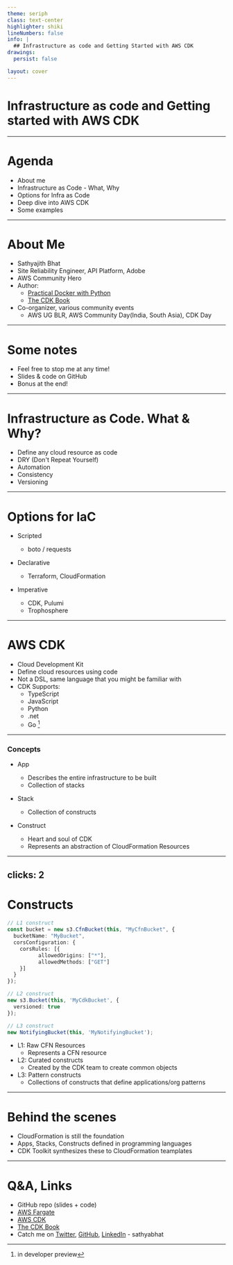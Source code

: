 ```yaml
---
theme: seriph
class: text-center
highlighter: shiki
lineNumbers: false
info: |
  ## Infrastructure as code and Getting Started with AWS CDK
drawings:
  persist: false

layout: cover
---
```

<!--
Thank you to the AWS User Group - Nairobi. I've given many talks across the globe, but this is the first time I'm talking with a UG from Africa. I'm honoured to be here.
-->

# Infrastructure as code and Getting started with AWS CDK

---

# Agenda

<!-- global-top.vue -->

* About me
* Infrastructure as Code - What, Why
* Options for Infra as Code
* Deep dive into AWS CDK
* Some examples

---

# About Me

* Sathyajith Bhat
* Site Reliability Engineer, API Platform, Adobe
* AWS Community Hero
* Author:
  * [Practical Docker with Python](https://bit.ly/practical-docker-2e) 
  * [The CDK Book](https://thecdkbook.com)
* Co-organizer, various community events
  * AWS UG BLR, AWS Community Day(India, South Asia), CDK Day

---

# Some notes

* Feel free to stop me at any time!
* Slides & code on GitHub
* Bonus at the end!

---

# Infrastructure as Code. What & Why?

<v-clicks>

* Define any cloud resource as code
* DRY (Don't Repeat Yourself)
* Automation
* Consistency
* Versioning

</v-clicks>

---

# Options for IaC

<v-clicks>

* Scripted
  * boto / requests 

* Declarative
  * Terraform, CloudFormation

* Imperative
  * CDK, Pulumi
  * Trophosphere

</v-clicks>

---

# AWS CDK

<v-clicks>

- Cloud Development Kit
- Define cloud resources using code
- Not a DSL, same language that you might be familiar with
- CDK Supports:
  - TypeScript
  - JavaScript
  - Python
  - .net
  - Go [^dev]

</v-clicks>

[^dev]: in developer preview

---

### Concepts

<v-clicks>

* App
  * Describes the entire infrastructure to be built
  * Collection of stacks

* Stack
  * Collection of constructs

* Construct
  * Heart and soul of CDK
  * Represents an abstraction of CloudFormation Resources

</v-clicks>

---
clicks: 2
---

# Constructs

<div grid="~ cols-2 gap-x-4">

```ts {1-10|12-15|17-18}
// L1 construct
const bucket = new s3.CfnBucket(this, "MyCfnBucket", {
  bucketName: "MyBucket",
  corsConfiguration: {
    corsRules: [{
          allowedOrigins: ["*"],
          allowedMethods: ["GET"]
    }]
  }
});

// L2 construct 
new s3.Bucket(this, 'MyCdkBucket', {
  versioned: true
});

// L3 construct
new NotifyingBucket(this, 'MyNotifyingBucket');
```

<div>

<v-clicks fade :at="0">

- L1: Raw CFN Resources
  - Represents a CFN resource
- L2: Curated constructs
  - Created by the CDK team to create common objects
- L3: Pattern constructs
  - Collections of constructs that define applications/org patterns

</v-clicks>

</div></div>

---

# Behind the scenes

* CloudFormation is still the foundation
* Apps, Stacks, Constructs defined in programming languages
* CDK Toolkit synthesizes these to CloudFormation teamplates

---

# Q&A, Links

* GitHub repo (slides + code)
* [AWS Fargate](https://aws.amazon.com/fargate/)
* [AWS CDK](https://aws.amazon.com/cdk)
* [The CDK Book](https://www.thecdkbook.com/)
* Catch me on [Twitter](https://twitter.com/sathyabhat), [GitHub](https://github.com/sathyabhat), [LinkedIn](https://www.linkedin.com/in/sathyabhat/) - sathyabhat
